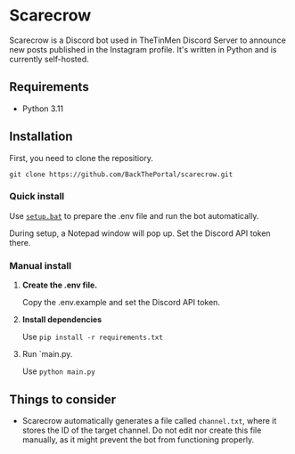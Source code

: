 # Scarecrow

Scarecrow is a Discord bot used in TheTinMen Discord Server to announce new posts published in the Instagram profile.
It's written in Python and is currently self-hosted.

## Requirements

- Python 3.11

## Installation

First, you need to clone the repositiory.

```shell
git clone https://github.com/BackThePortal/scarecrow.git
```

### Quick install

Use [`setup.bat`](setup.bat) to prepare the .env file and run the bot automatically.

During setup, a Notepad window will pop up. Set the Discord API token there.

### Manual install

1. **Create the .env file.**

   Copy the .env.example and set the Discord API token.


2. **Install dependencies**

   Use `pip install -r requirements.txt`


4. Run `main.py.

   Use `python main.py`

## Things to consider

- Scarecrow automatically generates a file called `channel.txt`, where it stores the ID of the target channel. Do not
  edit nor create this file manually, as it might prevent the bot from functioning properly.
